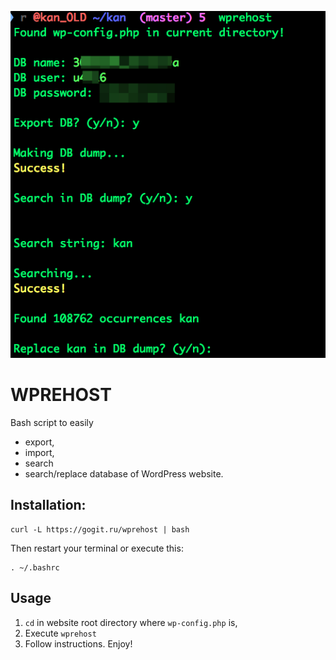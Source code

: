 ![gl](/pic/pic1.png)

# WPREHOST

Bash script to easily
- export,
- import,
- search
- search/replace database of WordPress website.

## Installation:
```
curl -L https://gogit.ru/wprehost | bash
```
Then restart your terminal or execute this:
```
. ~/.bashrc
```

## Usage

1. `cd` in website root directory where `wp-config.php` is,
2. Execute `wprehost`
3. Follow instructions. Enjoy!
